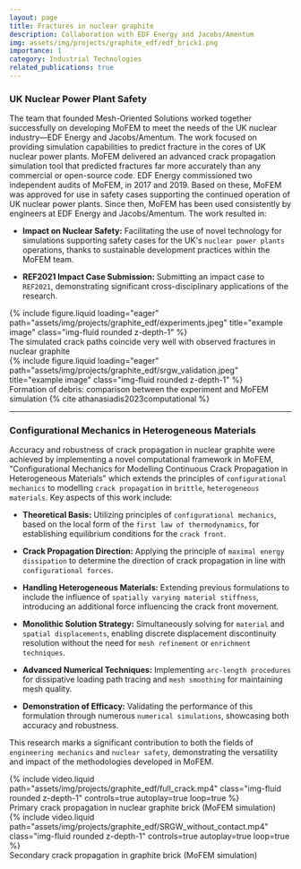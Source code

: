 ```yaml
---
layout: page
title: Fractures in nuclear graphite
description: Collaboration with EDF Energy and Jacobs/Amentum
img: assets/img/projects/graphite_edf/edf_brick1.png
importance: 1
category: Industrial Technologies
related_publications: true
---
```


### UK Nuclear Power Plant Safety

The team that founded Mesh-Oriented Solutions worked together successfully on developing MoFEM to meet the needs of the UK nuclear industry—EDF Energy and Jacobs/Amentum. The work focused on providing simulation capabilities to predict fracture in the cores of UK nuclear power plants. MoFEM delivered an advanced crack propagation simulation tool that predicted fractures far more accurately than any commercial or open-source code. EDF Energy commissioned two independent audits of MoFEM, in 2017 and 2019. Based on these, MoFEM was approved for use in safety cases supporting the continued operation of UK nuclear power plants. Since then, MoFEM has been used consistently by engineers at EDF Energy and Jacobs/Amentum. The work resulted in:

- **Impact on Nuclear Safety:** Facilitating the use of novel technology for simulations supporting safety cases for the UK's `nuclear power plants` operations, thanks to sustainable development practices within the MoFEM team.

- **REF2021 Impact Case Submission:** Submitting an impact case to `REF2021`, demonstrating significant cross-disciplinary applications of the research.


<div class="row">
    <div class="col-sm mt-3 mt-md-0">
        {% include figure.liquid loading="eager" path="assets/img/projects/graphite_edf/experiments.jpeg" title="example image" class="img-fluid rounded z-depth-1" %}
    </div>
</div>
<div class="caption">
    The simulated crack paths coincide very well with observed fractures in nuclear graphite
</div>

<div class="row">
    <div class="col-sm mt-3 mt-md-0">
        {% include figure.liquid loading="eager" path="assets/img/projects/graphite_edf/srgw_validation.jpeg" title="example image" class="img-fluid rounded z-depth-1" %}
    </div>
</div>
<div class="caption">
    Formation of debris: comparison between the experiment and MoFEM simulation {% cite athanasiadis2023computational %}
</div>



---

### Configurational Mechanics in Heterogeneous Materials

Accuracy and robustness of crack propagation in nuclear graphite were achieved by implementing a novel computational framework in MoFEM,  
"Configurational Mechanics for Modelling Continuous Crack Propagation in Heterogeneous Materials" which extends the principles of `configurational mechanics` to modelling `crack propagation` in `brittle`, `heterogeneous materials`. Key aspects of this work include:

- **Theoretical Basis:** Utilizing principles of `configurational mechanics`, based on the local form of the `first law of thermodynamics`, for establishing equilibrium conditions for the `crack front`.

- **Crack Propagation Direction:** Applying the principle of `maximal energy dissipation` to determine the direction of crack propagation in line with `configurational forces`.

- **Handling Heterogeneous Materials:** Extending previous formulations to include the influence of `spatially varying material stiffness`, introducing an additional force influencing the crack front movement.

- **Monolithic Solution Strategy:** Simultaneously solving for `material` and `spatial displacements`, enabling discrete displacement discontinuity resolution without the need for `mesh refinement` or `enrichment techniques`.

- **Advanced Numerical Techniques:** Implementing `arc-length procedures` for dissipative loading path tracing and `mesh smoothing` for maintaining mesh quality.

- **Demonstration of Efficacy:** Validating the performance of this formulation through numerous `numerical simulations`, showcasing both accuracy and robustness.

This research marks a significant contribution to both the fields of `engineering mechanics` and `nuclear safety`, demonstrating the versatility and impact of the methodologies developed in MoFEM.


<div class="row mt-3">
    <div class="col-sm mt-3 mt-md-0">
        {% include video.liquid path="assets/img/projects/graphite_edf/full_crack.mp4" class="img-fluid rounded z-depth-1" controls=true autoplay=true loop=true %}
    </div>
</div>
<div class="caption">
    Primary crack propagation in nuclear graphite brick (MoFEM simulation)
</div>

<div class="row mt-3">
    <div class="col-sm mt-3 mt-md-0">
        {% include video.liquid path="assets/img/projects/graphite_edf/SRGW_without_contact.mp4" class="img-fluid rounded z-depth-1" controls=true autoplay=true loop=true %}
    </div>
</div>
<div class="caption">
    Secondary crack propagation in graphite brick (MoFEM simulation)
</div>

